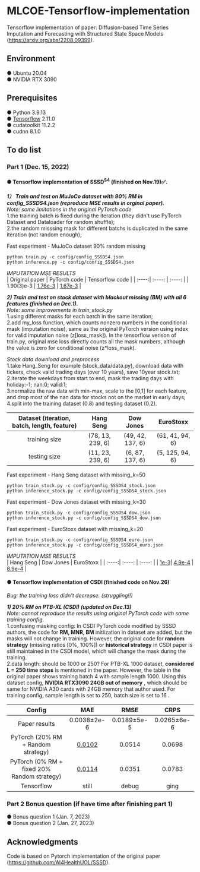 # MLCOE-Tensorflow-implementation
Tensorflow implementation of paper: Diffusion-based Time Series Imputation and Forecasting with Structured State Space Models (https://arxiv.org/abs/2208.09399).  
## Environment
● Ubuntu 20.04  
● NVIDIA RTX 3090
## Prerequisites
● Python 3.9.13  
● [Tensorflow](https://www.tensorflow.org/install) 2.11.0  
● cudatoolkit 11.2.2  
● cudnn 8.1.0 

## To do list
### Part 1 (Dec. 15, 2022)  
#### ●  Tensorflow implementation of SSSD<sup>S4</sup> (finished on Nov.19)&#x2705;.  
***1） Train and test on MuJoCo dataset with 90% RM in config_SSSDS4.json (reproduce MSE results in orginal paper).***    
*Note: some limitations in the original PyTorch code*            
1.the training batch is fixed during the iteration (they didn't use PyTorch Dataset and Dataloader for random shuffle);     
2.the random misssing mask for different batchs is duplicated in the same iteration (not random enough);

Fast experiment - MuJoCo dataset 90% random missing
```
python train.py -c config/config_SSSDS4.json
python inference.py -c config/config_SSSDS4.json
```

*IMPUTATION MSE RESULTS*    
| Original paper | PyTorch code | Tensorflow code |
| :----:| :----: | :----: |
| 1.90(3)e-3 | [1.76e-3](figures/test_pytorch.png) | [1.67e-3](figures/test_tf.png) |      

***2) Train and test on stock dataset with blackout missing (BM) with all 6 features (finished on Dec.1).***     
*Note: some improvements in train_stock.py*         
1.using different masks for each batch in the same iteration;     
2.add my_loss function, which counts nonzero numbers in the conditional mask (imputation noise), same as the original PyTorch version using index for valid imputation noise (z[loss_mask]). In the tensorflow verison of train.py, original mse loss directly counts all the mask numbers, although the value is zero for conditional noise (z*loss_mask).     

*Stock data download and preprocess*               
1.take Hang_Seng for example (stock_data/data.py), download data with tickers, check valid trading days (over 10 years), save 10year stock.txt;     
2.iterate the weekdays from start to end, mask the trading days with holiday:-1; nan:0; valid:1;     
3.normalize the raw data with min-max, scale to the [0,1] for each feature, and drop most of the nan data for stocks not on the market in early days;    
4.split into the training dataset (0.8) and testing dataset (0.2).    

| Dataset (iteration, batch, length, feature)| Hang Seng | Dow Jones |  EuroStoxx |
| :----:| :----: | :----: |  :----: |
| training size | (78, 13, 239, 6) | (49, 42, 137, 6) | (61, 41, 94, 6) |    
| testing size| (11, 23, 239, 6) | (6, 87, 137, 6) | (5, 125, 94, 6) |        

Fast experiment - Hang Seng dataset with missing_k=50
```
python train_stock.py -c config/config_SSSDS4_stock.json
python inference_stock.py -c config/config_SSSDS4_stock.json
```
Fast experiment - Dow Jones dataset with missing_k=30
```
python train_stock.py -c config/config_SSSDS4_dow.json
python inference_stock.py -c config/config_SSSDS4_dow.json
```
Fast experiment - EuroStoxx dataset with missing_k=20
```
python train_stock.py -c config/config_SSSDS4_euro.json
python inference_stock.py -c config/config_SSSDS4_euro.json
```
*IMPUTATION MSE RESULTS*    
| Hang Seng | Dow Jones | EuroStoxx |
| :----:| :----: | :----: |
| [1e-3](figures/Hang_Seng_test.png)| [4.9e-4](figures/Dow_Jones_29_test.png) | [8.9e-4](figures/EuroStoxx_47_test.png) |    


#### ● Tensorflow implementation of CSDI   (finished code on Nov.26)
*Bug: the training loss didn't decrease. (struggling!!)*              

***1) 20% RM on PTB-XL (CSDI) (updated on Dec.13)***     
*Note: cannot reproduce the results using original PyTorch code with same training config.*         
1.confusing masking config: In CSDI PyTorch code modified by SSSD authors, the code for **RM, MNR, BM** initlization in dataset are added, but the masks will not change in training. However, the original code for **random strategy** (missing ratios [0%, 100%]) or **historical strategy** in CSDI paper is still maintained in the CSDI model, which will change the mask during the training.        
2.data length: should be 1000 or 250? For PTB-XL 1000 dataset, **considered L = 250 time steps** is mentioned in the paper. However, the table in the original paper shows training batch 4 with sample length 1000. Using this dataset config, **NVIDIA RTX3090 24GB out of memory** , which should be same for NVIDIA A30 cards with 24GB memory that author used. For training config, sample length is set to 250, batch size is set to 16 .

| Config | MAE | RMSE |  CRPS |
| :----:| :----: | :----: |  :----: |
| Paper results| 0.0038±2e-6 | 0.0189±5e-5 | 0.0265±6e-6 |    
| PyTorch (20% RM + Random strategy)| [0.0102](figures/rm_0.2.png) | 0.0514 | 0.0698| 
| PyTorch (0% RM + fixed 20% Random strategy)| [0.0114](figures/fixed_0.2_RS.png) | 0.0351| 0.0783 | 
| Tensorflow| still |debug | ging | 

### Part 2 Bonus question  (if have time after finishing part 1)
● Bonus question 1 (Jan. 7, 2023)       
● Bonus question 2 (Jan. 27, 2023)



## Acknowledgments 
Code is based on Pytorch implementation of the original paper (https://github.com/AI4HealthUOL/SSSD).
